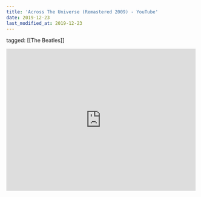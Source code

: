 ```yaml
---
title: 'Across The Universe (Remastered 2009) - YouTube'
date: 2019-12-23
last_modified_at: 2019-12-23
---
```

tagged: [[The Beatles]]
<iframe allow="accelerometer; autoplay; clipboard-write; encrypted-media; gyroscope; picture-in-picture" allowfullscreen="" frameborder="0" height="375" id="youtube_iframe" src="https://www.youtube.com/embed/90M60PzmxEE?feature=oembed&amp;enablejsapi=1&amp;origin=https://safe.txmblr.com&amp;wmode=opaque" width="500"></iframe>